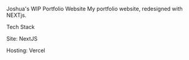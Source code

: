 Joshua's WIP Portfolio Website
My portfolio website, redesigned with NEXTjs.

Tech Stack

Site: NextJS

Hosting: Vercel
